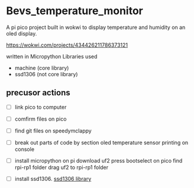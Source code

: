 # Bevs_temperature_monitor
A pi pico project built in wokwi to display temperature and humidity on an oled display. 

https://wokwi.com/projects/434426211786373121

written in Micropython
Libraries used
- machine (core library)
- ssd1306 (not core library)


## precusor actions
- [ ] link pico to computer
- [ ] comfirm files on pico
- [ ] find git files on speedymclappy
- [ ] break out parts of code by section
    oled
    temperature sensor
    printing on console
- [ ] install micropython on pi
    download uf2
    press bootselect on pico
    find rpi-rp1 folder
    drag uf2 to rpi-rp1 folder
- [ ] install ssd1306. [ssd1306 library](https://github.com/robmcg3/ArduinoIDEProjects)


